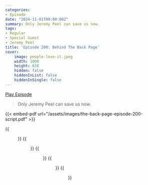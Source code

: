 ```yaml
---
categories:
- Episode
date: "2024-11-01T09:00:00Z"
summary: Only Jeremy Peel can save us now.
tags:
- Regular
- Special Guest
- Jeremy Peel
title: 'Episode 200: Behind The Back Page'
cover: 
    image: people-love-it.jpeg
    width: 1000
    height: 638
    hidden: false
    hiddenInList: false
    hiddenInSingle: false
---
```


[Play Episode](https://www.patreon.com/posts/episode-200-back-114770235)
> Only Jeremy Peel can save us now.

{{< embed-pdf url="/assets/images/the-back-page-episode-200-script.pdf" >}}

{{<figure 
    src="behind-the-laughter.jpeg" 
    alt="Behind the Laughter" >}}
{{<figure 
    src="true-wild-card.jpeg" 
    caption="Image Credit: Naeslyn" 
    alt="True Wild Card" >}}
{{<figure 
    src="meme-shadow.jpeg" 
    alt="Meme Shadow" >}}
{{<figure 
    src="200-episode-word-cloud.png" 
    caption="Word cloud, first attempt" 
    alt="Word Cloud" >}}
{{<figure 
    src="200-episode-word-cloud-recount.png" 
    caption="Demanded a recount after I realised 'People Love It!' had not been considered for the word cloud" 
    alt="Word Cloud" >}}

